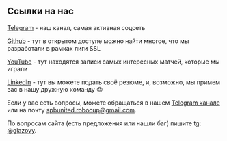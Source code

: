 ## Ссылки на нас
[Telegram](https://t.me/spbunited_robocup) - наш канал, самая активная соцсеть

[Github](https://github.com/SPBUnited) - тут в открытом доступе можно найти многое, что мы разработали в рамках лиги SSL

[YouTube](https://www.youtube.com/@SPbUnited.RoboCup) - тут находятся записи самых интересных матчей, которые мы играли

[LinkedIn](https://www.linkedin.com/company/spbunited) - тут вы можете подать своё резюме, и, возможно, мы примем вас в нашу дружную команду 😉

Если у вас есть вопросы, можете обращаться в нашем [Telegram канале](https://t.me/spbunited_robocup) или на почту spbunited.robocup@gmail.com.

По вопросам сайта (есть предложения или нашли баг) пишите tg: [@glazovy](https://t.me/glazovy).